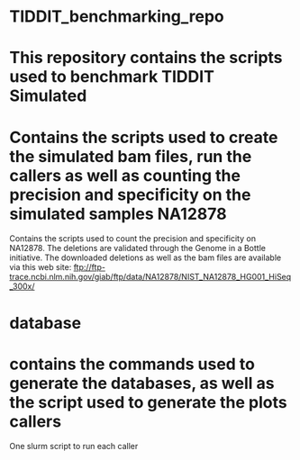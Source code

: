 # TIDDIT_benchmarking_repo
This repository contains the scripts used to benchmark TIDDIT
Simulated
=========
Contains the scripts used to create the simulated bam files, run the callers as well as counting the precision and specificity on the simulated samples
NA12878
=========
Contains the scripts used to count the precision and specificity on NA12878. The deletions are validated through the Genome in a Bottle initiative. The downloaded deletions as well as the bam files are available via this web site:
ftp://ftp-trace.ncbi.nlm.nih.gov/giab/ftp/data/NA12878/NIST_NA12878_HG001_HiSeq_300x/

database
=========
contains the commands used to generate the databases, as well as the script used to generate the plots
callers
=====
One slurm script to run each caller

